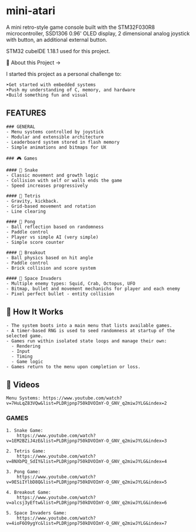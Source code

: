 # mini-atari

A mini retro-style game console built with the STM32F030R8 microcontroller, SSD1306 0.96' OLED display, 2 dimensional analog joystick with button, an additional external button.

STM32 cubeIDE 1.18.1 used for this project.

📌 About this Project ->

I started this project as a personal challenge to:

    ➤Get started with embedded systems
    ➤Push my understanding of C, memory, and hardware
    ➤Build something fun and visual
    
    
## FEATURES

    ### GENERAL
    - Menu systems controlled by joystick
    - Modular and extensible architecture
    - Leaderboard system stored in flash memory
    - Simple animations and bitmaps for UX
    
    ### 🎮 Games
    
    #### 🐍 Snake
    - Classic movement and growth logic
    - Collision with self or walls ends the game
    - Speed increases progressively
    
    #### 🧩 Tetris
    - Gravity, kickback.
    - Grid-based movement and rotation
    - Line clearing
    
    #### 🏓 Pong
    - Ball reflection based on randomness
    - Paddle control
    - Player vs simple AI (very simple)
    - Simple score counter
    
    #### 🧱 Breakout
    - Ball physics based on hit angle
    - Paddle control
    - Brick collision and score system
    
    #### 👾 Space Invaders
    - Multiple enemy types: Squid, Crab, Octopus, UFO
    - Bitmap, bullet and movement mechanichs for player and each enemy
    - Pixel perfect bullet - entity collision


## 🔧 How It Works
    - The system boots into a main menu that lists available games.
    - A timer-based RNG is used to seed randomness at startup of the selected game.
    - Games run within isolated state loops and manage their own:
      - Rendering
      - Input
      - Timing
      - Game logic
    - Games return to the menu upon completion or loss.

## 🎥 Videos
    Menu Systems: https://www.youtube.com/watch?v=7HuLqZ83VQw&list=PLDRjpnp750kDVOImY-O_GNV_q2miwJYLG&index=2
    
### GAMES
    1. Snake Game:
        https://www.youtube.com/watch?v=1EM2BZiJ4zE&list=PLDRjpnp750kDVOImY-O_GNV_q2miwJYLG&index=3
        
    2. Tetris Game:
        https://www.youtube.com/watch?v=8NXbPQ_SdIY&list=PLDRjpnp750kDVOImY-O_GNV_q2miwJYLG&index=4
        
    3. Pong Game:
        https://www.youtube.com/watch?v=9ESiIYlbD8Q&list=PLDRjpnp750kDVOImY-O_GNV_q2miwJYLG&index=5
        
    4. Breakout Game:
        https://www.youtube.com/watch?v=alcsj3yEftw&list=PLDRjpnp750kDVOImY-O_GNV_q2miwJYLG&index=6
        
    5. Space Invaders Game:
        https://www.youtube.com/watch?v=4ioF6O9ygYc&list=PLDRjpnp750kDVOImY-O_GNV_q2miwJYLG&index=7

